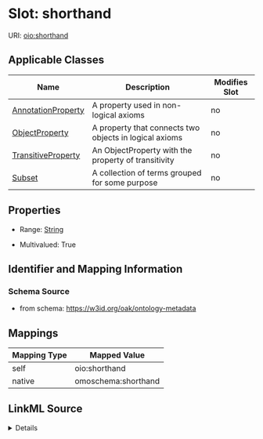 

# Slot: shorthand



URI: [oio:shorthand](http://www.geneontology.org/formats/oboInOwl#shorthand)



<!-- no inheritance hierarchy -->





## Applicable Classes

| Name | Description | Modifies Slot |
| --- | --- | --- |
| [AnnotationProperty](AnnotationProperty.md) | A property used in non-logical axioms |  no  |
| [ObjectProperty](ObjectProperty.md) | A property that connects two objects in logical axioms |  no  |
| [TransitiveProperty](TransitiveProperty.md) | An ObjectProperty with the property of transitivity |  no  |
| [Subset](Subset.md) | A collection of terms grouped for some purpose |  no  |







## Properties

* Range: [String](String.md)

* Multivalued: True





## Identifier and Mapping Information







### Schema Source


* from schema: https://w3id.org/oak/ontology-metadata




## Mappings

| Mapping Type | Mapped Value |
| ---  | ---  |
| self | oio:shorthand |
| native | omoschema:shorthand |




## LinkML Source

<details>
```yaml
name: shorthand
deprecated: deprecated oboInOwl property
from_schema: https://w3id.org/oak/ontology-metadata
rank: 1000
slot_uri: oio:shorthand
alias: shorthand
domain_of:
- AnnotationProperty
- ObjectProperty
range: string
multivalued: true

```
</details>